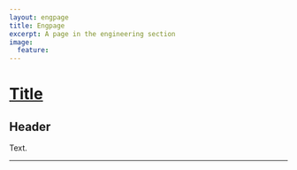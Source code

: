 ```yaml
---
layout: engpage
title: Engpage
excerpt: A page in the engineering section
image:
  feature:
---
```


# [Title]()

## Header

Text.

---

